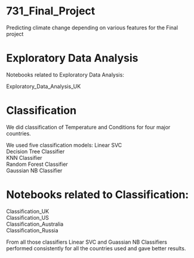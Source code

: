 # 731_Final_Project
Predicting climate change depending on various features for the Final project


# Exploratory Data Analysis

Notebooks related to Exploratory Data Analysis:

Exploratory_Data_Analysis_UK



# Classification

We did classification of Temperature and Conditions for four major countries. 

We used five classification models:
Linear SVC<br>
Decision Tree Classifier<br/>
KNN Classifier<br/>
Random Forest Classifier<br/>
Gaussian NB Classifier<br/>

# Notebooks related to Classification:

Classification_UK<br/>
Classification_US<br/>
Classification_Australia<br/>
Classification_Russia<br/>

From all those classifiers Linear SVC and Guassian NB Classifiers performed consistently for all the countries used and gave better results.


